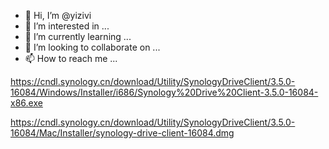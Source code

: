 - 👋 Hi, I’m @yizivi
- 👀 I’m interested in ...
- 🌱 I’m currently learning ...
- 💞️ I’m looking to collaborate on ...
- 📫 How to reach me ...

<!---
yizivi/yizivi is a ✨ special ✨ repository because its `README.md` (this file) appears on your GitHub profile.
You can click the Preview link to take a look at your changes.
--->

https://cndl.synology.cn/download/Utility/SynologyDriveClient/3.5.0-16084/Windows/Installer/i686/Synology%20Drive%20Client-3.5.0-16084-x86.exe

https://cndl.synology.cn/download/Utility/SynologyDriveClient/3.5.0-16084/Mac/Installer/synology-drive-client-16084.dmg
